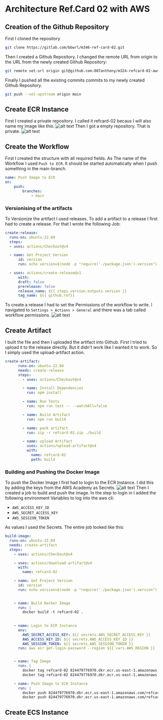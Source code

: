 # Architecture Ref.Card 02 with AWS
## Creation of the Github Repository
First I cloned the repository
```sh
git clone https://gitlab.com/bbwrl/m346-ref-card-02.git
```
Then I created a Github Repository. I changed the remote URL from origin to the URL from the newly created Github Repository:
```sh
git remote set-url origin git@github.com:007anthony/m324-refcard-02-aws.git
```
Finally I pushed all the existing commits commits to my newly created Github Repository.
```sh
git push --set-upstream origin main
```

## Create ECR Instance
First I created a private repository. I called it refcard-02 becaus I will also name my image like this.
![alt text](image-1.png)
Then I got a empty repository. That is private.
![alt text](image-2.png)


## Create the Workflow
First I created the structure with all required fields. As The name of the Workflow I used `Push to ECR`. It should be started automatically when I push something in the main-branch.
```yaml
name: Push Image to ECR
on: 
    push: 
        branches: 
            - main
```
### Versionising of the artifacts
To Versionize the artifact I used releases. To add a artifact to a release I first had to create a release. For that I wrote the following Job:
```yaml
create-release:
  runs-on: ubuntu-22.04
  steps:
  - uses: actions/Checkout@v4

  - name: Get Project Version
      id: version
      run: echo version=$(node -p "require('./package.json').version") >> $GITHUB_OUTPUT

  - uses: actions/create-release@v1
      with:
      draft: false
      prerelease: false
      release_name: ${{ steps.version.outputs.version }}
      tag_name: ${{ github.ref}}
```
To create a release I had to set the Permissions of the workflow to write. I navigated to `Settings > Actions > General` and there was a tab called workflow permissions.
![alt text](image.png)
## Create Artifact
I built the file and then I uploaded the artifact into Github. First I tried to upload it to the release directly. But it didn't work like I wanted it to work. So I simply used the upload-artifact action.
```yaml
create-artifact:
      runs-on: ubuntu-22.04
      needs: create-release
      steps:
        - uses: actions/Checkout@v4

        - name: Install Dependencies
          run: npm install

        - name: Run Tests
          run: npm run test -- --watchAll=false

        - name: Build Artifact
          run: npm run build

        - name: pack artifact
          run: zip -r refcard-02.zip ./build

        - name: upload Artifact
          uses: actions/upload-artifact@v4
          with:
            name: refcard-02
            path: build
```

### Building and Pushing the Docker Image
To push the Docker Image I first had to login to the ECR Instance. I did this by adding the keys from the AWS Academy as Secrets.
![alt text](image-3.png)
Then I created a job to build and push the image. In the step to login in I added the following environment Variables to log into the aws cli:
- `AWS_ACCESS_KEY_ID`
- `AWS_SECRET_ACCESS_KEY`
- `AWS_SESSION_TOKEN`

As values I used the Secrets. The entire job looked like this:
```yaml
build-image:
  runs-on: ubuntu-22.04
  needs: create-artifact
  steps:
    - uses: actions/Checkout@v4

    - uses: actions/download-artifact@v4
      with:
        name: refcard-02

    - name: Get Project Version
      id: version
      run: echo version=$(node -p "require('./package.json').version") >> $GITHUB_OUTPUT
      

    - name: Build Docker Image
      run: |
        docker build -t refcard-02 .
        
    
    - name: Login to ECR Instance
      env:
        AWS_SECRET_ACCESS_KEY: ${{ secrets.AWS_SECRET_ACCESS_KEY }}
        AWS_ACCESS_KEY_ID: ${{ secrets.AWS_ACCESS_KEY_ID }}
        AWS_SESSION_TOKEN: ${{ secrets.AWS_SESSION_TOKEN }}
      run: aws ecr get-login-password --region ${{ vars.AWS_REGION }} | docker login --username AWS --password-stdin 824479776970.dkr.ecr.us-east-1.amazonaws.com


    - name: Tag Image
      run: |
        docker tag refcard-02 824479776970.dkr.ecr.us-east-1.amazonaws.com/refcard-02:latest
        docker tag refcard-02 824479776970.dkr.ecr.us-east-1.amazonaws.com/refcard-02:${{ steps.version.outputs.version }}

    - name: Push Image to ECR Instance
      run: | 
        docker push 824479776970.dkr.ecr.us-east-1.amazonaws.com/refcard-02:latest
        docker push 824479776970.dkr.ecr.us-east-1.amazonaws.com/refcard-02:${{ steps.version.outputs.version }}
```

## Create ECS Instance
